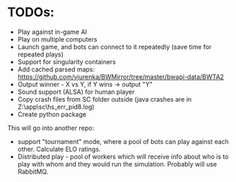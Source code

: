 # TODOs:

- Play against in-game AI
- Play on multiple computers
- Launch game, and bots can connect to it repeatedly (save time for repeated plays)
- Support for singularity containers
- Add cached parsed maps: https://github.com/vjurenka/BWMirror/tree/master/bwapi-data/BWTA2
- Output winner - X vs Y, if Y wins -> output "Y"
- Sound support (ALSA) for human player
- Copy crash files from SC folder outside (java crashes are in Z:\app\sc\hs_err_pid8.log)
- Create python package

This will go into another repo:

- support "tournament" mode, where a pool of bots can play against each other.
  Calculate ELO ratings.
- Distributed play - pool of workers which will receive info
  about who is to play with whom and they would run the simulation.
  Probably will use RabbitMQ.
